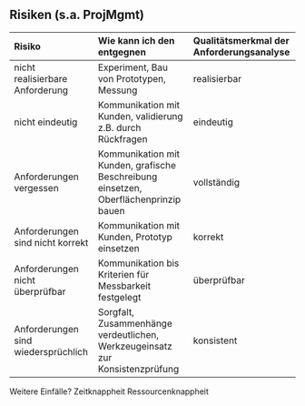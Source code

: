 
## Risiken (s.a. ProjMgmt)

Risiko	|	Wie kann ich den entgegnen	|	Qualitätsmerkmal der Anforderungsanalyse
:------ | :---------------------------  | :-----------------------------------------
nicht realisierbare Anforderung | Experiment, Bau von Prototypen, Messung | realisierbar
nicht eindeutig | Kommunikation mit Kunden, validierung z.B. durch Rückfragen | eindeutig
Anforderungen vergessen | Kommunikation mit Kunden, grafische Beschreibung einsetzen, Oberflächenprinzip bauen | vollständig
Anforderungen sind nicht korrekt | Kommunikation mit Kunden, Prototyp einsetzen | korrekt
Anforderungen nicht überprüfbar | Kommunikation bis Kriterien für Messbarkeit festgelegt | überprüfbar
Anforderungen sind wiedersprüchlich | Sorgfalt, Zusammenhänge verdeutlichen, Werkzeugeinsatz zur Konsistenzprüfung | konsistent

Weitere Einfälle?
Zeitknappheit
Ressourcenknappheit
